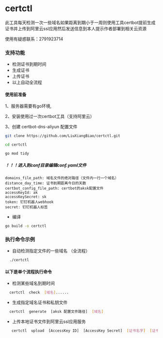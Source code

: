 # certctl
此工具每天检测一次一些域名如果距离到期小于一周则使用工具certbot提前生成证书并上传到阿里云ssl应用然后发送信息到本人提示作者部署到相关云资源

使用有疑惑联系：2791923714

### 支持功能

- 检测证书到期时间
- 生成证书
- 上传证书
- 以上自动全流程

#### 使用前准备
1、服务器需要有go环境,

2、安装使用过一次certbot工具（支持阿里云）

3、创建 certbot-dns-aliyun 配置文件

```bash
git clone https://github.com/LiuXiangBiao/certctl.git
```
```bash
cd certctl
```
```bash
go mod tidy
```
##### ！！！进入到conf目录编辑conf.yaml文件 
```
domains_file_path: 域名文件的绝对路径（文件内一行一个域名）
distance_day_time: 证书到期距离今日的天数
certbot_config_file_path: certbot的aksk配置文件
accessKeyId: ak
accessKeySecret: sk
token: 钉钉机器人webhook
secret: 钉钉机器人标签
```

- 编译
```bash
go build -o certctl
```
### 执行命令示例
- 自动检测指定文件的一些域名 （全流程）
```bash
  ./certctl  
```

#### 以下是单个流程执行命令

- 检测某些域名到期时间
```bash
  certctl  check  [域名]......
```

- 生成指定域名证书和私钥文件
```bash
  certctl  generate  [aksk 配置文件路径]  [域名]
```

- 上传本地证书文件到阿里云ssl应用服务
```bash
   certctl  upload  [AccessKey ID]  [AccessKey Secret]  [证书名字]  [证书文件路径]  [私钥文件路径]
```
